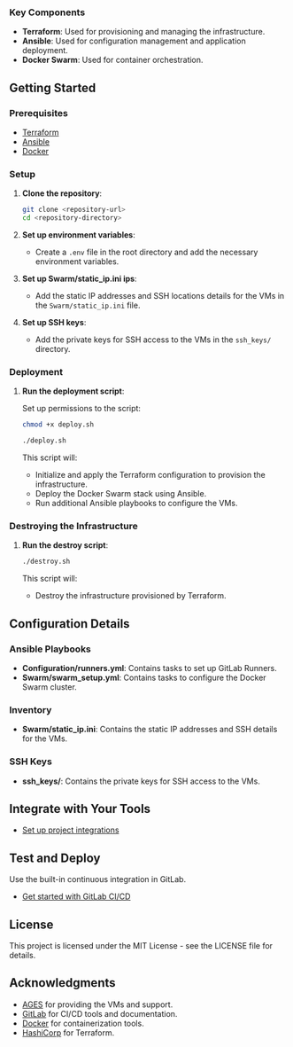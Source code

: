 
### Key Components

- **Terraform**: Used for provisioning and managing the infrastructure.
- **Ansible**: Used for configuration management and application deployment.
- **Docker Swarm**: Used for container orchestration.

## Getting Started

### Prerequisites

- [Terraform](https://www.terraform.io/downloads.html)
- [Ansible](https://docs.ansible.com/ansible/latest/installation_guide/intro_installation.html)
- [Docker](https://docs.docker.com/get-docker/)

### Setup

1. **Clone the repository**:
    ```sh
    git clone <repository-url>
    cd <repository-directory>
    ```

2. **Set up environment variables**:
    - Create a `.env` file in the root directory and add the necessary environment variables.

3. **Set up Swarm/static_ip.ini ips**:
    - Add the static IP addresses and SSH locations details for the VMs in the `Swarm/static_ip.ini` file.

4. **Set up SSH keys**:
    - Add the private keys for SSH access to the VMs in the `ssh_keys/` directory.

### Deployment

1. **Run the deployment script**:

    Set up permissions to the script:
    ```sh
    chmod +x deploy.sh
    ```

    ```sh
    ./deploy.sh
    ```

    This script will:
    - Initialize and apply the Terraform configuration to provision the infrastructure.
    - Deploy the Docker Swarm stack using Ansible.
    - Run additional Ansible playbooks to configure the VMs.

### Destroying the Infrastructure

1. **Run the destroy script**:
    ```sh
    ./destroy.sh
    ```

    This script will:
    - Destroy the infrastructure provisioned by Terraform.

## Configuration Details

### Ansible Playbooks

- **Configuration/runners.yml**: Contains tasks to set up GitLab Runners.
- **Swarm/swarm_setup.yml**: Contains tasks to configure the Docker Swarm cluster.

### Inventory

- **Swarm/static_ip.ini**: Contains the static IP addresses and SSH details for the VMs.

### SSH Keys

- **ssh_keys/**: Contains the private keys for SSH access to the VMs.

## Integrate with Your Tools

- [Set up project integrations](https://tools.ages.pucrs.br/cp-planta/infrastructure/-/settings/integrations)

## Test and Deploy

Use the built-in continuous integration in GitLab.

- [Get started with GitLab CI/CD](https://docs.gitlab.com/ee/ci/quick_start/index.html)

## License

This project is licensed under the MIT License - see the LICENSE file for details.

## Acknowledgments

- [AGES](https://www.ages.pucrs.br/) for providing the VMs and support.
- [GitLab](https://about.gitlab.com/) for CI/CD tools and documentation.
- [Docker](https://www.docker.com/) for containerization tools.
- [HashiCorp](https://www.hashicorp.com/) for Terraform.
